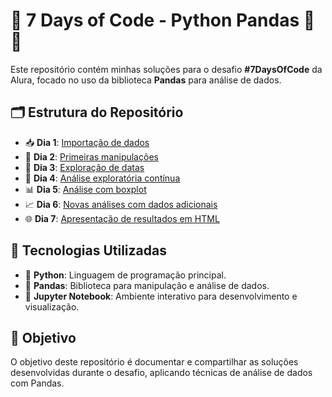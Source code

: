 # 🚀 7 Days of Code - Python Pandas 🐍🐼

Este repositório contém minhas soluções para o desafio **#7DaysOfCode** da Alura, focado no uso da biblioteca **Pandas** para análise de dados.

## 🗂️ Estrutura do Repositório

- 📥 **Dia 1**: [Importação de dados](./Dia_1-Importando_dados.ipynb)
- 🧹 **Dia 2**: [Primeiras manipulações](./Dia_2-As_primeiras_manipulacoes.ipynb)
- 📅 **Dia 3**: [Exploração de datas](./Dia_3-Explorando_o_Datetime_dos_dados.ipynb)
- 🔎 **Dia 4**: [Análise exploratória contínua](./Dia_4-Continuando_a_explorar_os_dados.ipynb)
- 📊 **Dia 5**: [Análise com boxplot](./Dia_5-Analisando_emprestimos_com_boxplot.ipynb)
- 📈 **Dia 6**: [Novas análises com dados adicionais](./Dia_6-Novos_dados_novas_analises.ipynb)
- 🌐 **Dia 7**: [Apresentação de resultados em HTML](./Dia_7-Apresentando_resultados_em_HTML.ipynb)

## 🧰 Tecnologias Utilizadas

- 🐍 **Python**: Linguagem de programação principal.
- 🐼 **Pandas**: Biblioteca para manipulação e análise de dados.
- 📓 **Jupyter Notebook**: Ambiente interativo para desenvolvimento e visualização.

## 🎯 Objetivo

O objetivo deste repositório é documentar e compartilhar as soluções desenvolvidas durante o desafio, aplicando técnicas de análise de dados com Pandas.
